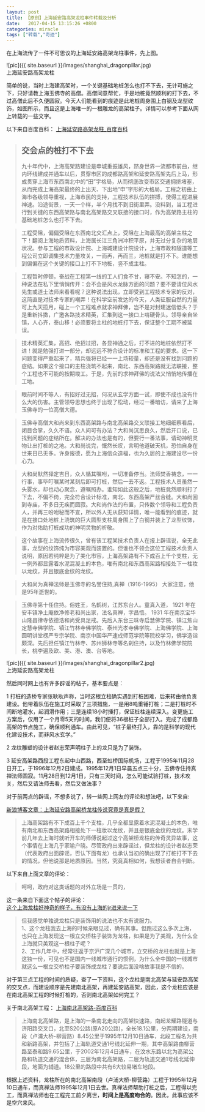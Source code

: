 ```yaml
---
layout: post
title: 【原创】上海延安路高架龙柱事件转载及分析
date:   2017-04-15 13:15:26 +0800
categories: miracle
tags: ["转载","奇迹"]
---
```

在上海流传了一件不可思议的上海延安路高架龙柱事件，先上图。

![pic]({{ site.baseurl }}/images/shanghai_dragonpillar.jpg)<br>
上海延安路高架龙柱

简单的说，当时上海建高架时，一个关键基础地桩怎么也打不下去，无计可施之下，只好请教上海玉佛寺的高僧。高僧同意帮忙，于是地桩竟然顺利的打下去，不过高僧此后不久便圆寂。今天人们能看到的痕迹是此地桩周身围上白钢及龙型纹饰，如图所示，而且这是上海唯一的一根雕龙的高架柱子。详情可以参考下面从网上转载的一些文字。

以下来自百度百科：
[上海延安路高架龙柱\_百度百科](http://baike.baidu.com/link?url=T2Z47zCxqz1OCZZP4kZF5jRoeSZ7EUOUJ8Rc5X2QnnrtzOWATcdcWJC2qwYRtjLtzCR3x5f2n0pYS3tBw6E\_8po15XbsuIQnud9HAdbi83ntQHzeqgx91tsJDP4ie5jPQtGp3Q1KmCGAPwzGyJRDX4WJlX3eQa\_EtEDIeOIO2PLsucbpLPL-vH6TrZlxGJz\_)

>## 交会点的桩打不下去
>九十年代中，上海高架路建设是申城重振雄风，跻身世界一流都市前曲，继内环线建成并通车以后，贯穿市区的成都路高架和延安路高架先后上马，形成贯穿上海市东西南北中的“田”字格局，从而彻底改变市区交通拥挤堵塞，从而完成上海高架最终的上出天、下出地“申”字形的大格局。工程之初由上海市各级领导重视，上海市民的支持，工程技术队伍的拼搏，使得工程进展神速。沿途街景，一天一个样，半个月找不到旧街里弄。没料到，当工程进行到关键的东西高架路与南北高架路交叉联接的接口时，作为高架路主柱的基础地桩怎么也打不下去。

>工程受阻，偏偏受阻在东西南北交汇点上，受阻在上海最高的高架主柱之下！翻阅上海地质资料，上海属长江三角洲冲积平原，并无过分复杂的地层状况。参与工程的市政设计院、上海城建设计院设计，上海市政和隧道等工程公司立即调集技术力量攻关，一而再，再而三，地桩就是打不下。谁能想到偏偏在这个关键的接口上打不下地桩，竖不成主柱。

>工程暂时停顿，奋战在工程第一线的工人们食不甘，寝不安。不知怎的，一种说法在私下里悄悄传开：会不会是风水龙脉方面的问题？要不要请位风水先生或道士法师来看看呢？这种说法出现，立即受到工程技术专家的反对，这简直是对技术专家的嘲弄！在科学空前发达的今天，人类征服自然的力量可上九天揽月，碰上一个工程难点就求神拜佛，岂不是对封建迷信低头？于是重新抖擞，广邀各路技术精英，汇集到这一接口上啃硬骨头。领导亲自坐镇，人心齐，泰山移！必须要将主柱的地桩打下去，保证整个工期不被延误。

>技术精英汇集，高招、绝招过招，各显神通之后，打不进的地桩依然打不进！就是勉强打进一部分，却远远不符合设计的标准和工程的要求。这一下问题变得严重起来了，精兵强将已经一一上场较量，却还是没有找到问题的症结。如果这个接口的主柱浇筑不起来，南北、东西高架路就无法联接，整个工程也不可能的按期竣工。于是，先前的求神拜佛的说法又悄悄地传播在工地。

>眼前时间不等人，有招好过无招，何况从玄学方面一试，即使不成也没有什么大的伤害。主管领导思想也终于出现了松动，经过一番暗访，请来了上海玉佛寺的一位高僧大德。

>玉佛寺高僧大和尚来到东西高架路与南北高架路交叉联接工地细细察看后，闭目合掌，久久不语。众人问可有办法？大和尚沉思良久，然后开口说，已找到问题的症结所在。解决的办法也是有的，但要行一番法事，请动神明灵物让出打桩的之地。大和尚说完，慨然长叹，言明他道破天机，恐怕自身在世来日已无多。许身报德，愿为上海信众造福，也为久居的上海建设尽一份心力。

>大和尚默然择定吉日，众人循其嘱咐，一切准备停当。法师焚香祷念，一一行事，事毕叮嘱某时某刻后即可打桩，然后一去不返。工程技术人员虽然一头雾水，却也动心聚念，遵嘱照办。谁知如此这般之后，地桩竟然顺利打了下去，不偏不倚，完全符合设计标准，南北、东西高架严丝合缝。大和尚回到寺庙，不多日无疾而圆寂。大和尚作法的布置，只传数个领导和工程负责人，并再三吩咐秘而不宣，所以外人无从获知详情，唯一能看到的痕迹，就是在接口处地桩上浇筑的巨大圆型支柱周身围上了白钢并装上了龙型纹饰，作为对佑助打桩成功的神明灵物的祈敬。

>这个故事在上海流传很久，曾有该工程某技术负责人在报上辟谣说，全无此事，龙型的纹饰纯为市容美观而装置的。但谁也不领会这位工程技术负责人说明，原因若纯粹是为了美化市容，上海高架路有不下成百上千个支柱，无一例外都显露着水泥混凝土的本色，唯有南北和东西高架路相接处下一柱妆以龙纹，并且银底金纹的龙纹。

>大和尚为真禅法师是玉佛寺的名誉住持,真禅（1916-1995） 大家注意，他是95年逝世的。

>玉佛寺第十任住持。俗姓王，名鹤树，江苏东台人。童真入道， 1921 年在安丰镇净土庵依净修老和尚出家，法名真禅，字昌悟。 1931 年在南京宝华山隆昌律寺依德浩和尚受具足戒。先后入东台三昧寺启慧佛学院、镇江焦山定慧寺佛学院、镇江竹林寺佛学院、泰州光孝寺佛学院、上海佛学院、上海圆明讲堂楞严专宗学院、南京中国华严速成师范学院等院校学习，佛学造诣颇深。先后担任镇江竹林寺、苏州狮林寺等名刹住持，以及竹林佛学院院长，桃李遍及欧、美、港、澳、台等地。

![pic]({{ site.baseurl }}/images/shanghai_dragonpillar2.jpg)<br>
上海延安路高架龙柱

然后同时网上也有许多辟谣的帖子，基本要点是：

1 打桩的造桥专家张耿耿声称，当时这根立柱确实遇到打桩困难，后来转由他负责建设。他带着队伍在施工时采取了三项措施，一是用8吨重锤打桩；二是打桩时不间断地灌水，起润滑作用；三是连续18小时捶打，保证桩柱连续深入。变更施工方案后，仅用了一个月零5天的时间，我们便将36根桩子全部打入。完成了成都路高架的节点施工，确保顺利通车。由此可见，“桩子最终打入，靠的是科学的现代化建设技术，而非风水玄学。”

2 龙纹雕塑的设计者赵志荣声明柱子上的龙只是为了装饰。

3 延安高架路西段工程东起中山西路，西至虹桥国际机场，工程于1995年11月28日开工，于1996年12月2日建成。1995年12月1日早晨五点三十分，玉佛寺住持真禅法师圆寂。11月28日到12月1日，只有三天时间，怎么可能试验打桩，技术攻关，然后又请法师去看，然后又做法事？

对于前两点的辟谣，不想多说了，转一些网上网友的评论和想法吧，以下来自:  

[新浪博客文章：上海延安路高架桥龙柱传说究竟是真是假？](http://blog.sina.com.cn/s/blog_49b5473f0100hnba.html)

>上海高架路有不下成百上千个支柱，几乎全都显露着水泥混凝土的本色，唯有南北和东西高架路相接处下一柱妆以龙纹，并且是银底金纹的龙纹。末学前几年去上海时就听开车的师傅说起过这个高架桥龙柱的传奇灵异故事，这个事情在上海几乎家喻户晓。尽管政府出来辟谣过，但龙柱的设计者赵志荣（代表政府出面辟谣，否认下面有龙）也承认当初的确出现了打桩打不下去的情况，但他说那是地质原因。当然，究竟真相如何，我想读者自会判断。 

以下来自上面文章的评论：

>呵呵，政府对这类话题的对外立场是一贯的， 

这一条来自下面这个帖子的评论：  
[这个上海龙柱好神奇的样子，有没有上海的jr进来说一下](https://bbs.hupu.com/11735312.html)
>但我感觉单独说龙柱只是装饰用的说法也不太有说服力。   
>1、这个龙柱我去上海的时候亲眼见过，确有其事。但跑过这么多次上海，也只在上海发现这一根立交桥柱子装饰为龙柱，如果是为了美观，为什么全上海就只美观这一根柱子呢？   
>2、工作几年中，经常往返于京沪广深几个城市，立交桥的龙柱也就是上海这独一份，可见也不是国内一线城市通行的惯例，为什么全中国的一线城市就这么一根立交桥柱子要装饰成龙柱？要说后面没啥故事我是不信的。  

对于第三点工程的时间的质疑，查了一下资料，这个龙柱是南北高架与延安路高架的交叉点，而建设顺序是先建南北高架，再建延安路高架，因此，这个龙柱应该是在南北高架工程的时候打桩的，否则南北高架如何完工？

关于南北高架工程：
[上海南北高架路-百度百科](http://baike.baidu.com/link?url=_VIszzpbFrCBXpubjgwJLxdE-hsezRElyIlBlwGvC7IrPxpkGPHJrcHkLljTLZlNyPVIMRzxbe-anEF7OTNVIOBrJpexuZpeFIPF4B8jEbWsMHE7cjTR-IzpF0Ata6qliSab4swnQ1wiMMQfXXbHPvceeKuTt_oT3QF3IS5BaS3)

>上海南北高架路，是上海的一条南北走向的高架快速路，南起龙耀路隧道与济阳路交叉口，北至S20公路(原A20公路)，全长18.1公里，分两期建设，南段（卢浦大桥-柳营路）8.45公里于1995年12月10日通车，北段工程名为共和新路高架，并包括了上海轨道交通1号线北延伸一期，其中高架路由柳营路至泰和路9.65公里，于2002年12月4日通车，在汶水东路以北为高架公路和轨道交通的混合体，三层为南北高架路，二层为轨道交通1号线北延伸段，地面为辅道。18公里的路段中共有6大较易堵车地段。

根据上述资料，龙柱所在的南北高架南段（卢浦大桥-柳营路）工程于1995年12月10日通车，而真禅法师1995年12月1日去世。真禅法师帮助打桩之后，工程得以完工，而真禅法师也在工程完工前夕离世，**时间上是高度吻合的**。因此，此事应该不是空穴来风。
